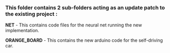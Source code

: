 ### This folder contains 2 sub-folders acting as an update patch to the existing project : ###

**NET** - This contains code files for the neural net running the new implementation. 

**ORANGE_BOARD** - This contains the new arduino code for the self-driving car.